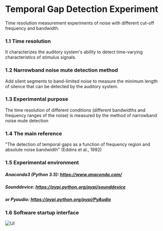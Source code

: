 # Temporal Gap Detection Experiment
Time resolution measurement experiments of noise with different cut-off frequency and bandwidth.


### 1.1 Time resolution
It characterizes the auditory system's ability to detect time-varying characteristics of stimulus signals.

### 1.2 Narrowband noise mute detection method
Add silent segments to band-limited noise to measure the minimum length of silence that can be detected by the auditory system.

### 1.3 Experimental purpose
The time resolution of different conditions (different bandwidths and frequency ranges of the noise) is measured by the method of narrowband noise mute detection

### 1.4 The main reference
"The detection of temporal gaps as a function of frequency region and absolute noise bandwidth" (Eddins et al., 1992)

### 1.5 Experimental environment
##### Anaconda3 (Python 3.5): https://www.anaconda.com/
##### Sounddevice: https://pypi.python.org/pypi/sounddevice
##### or Pyaudio: https://pypi.python.org/pypi/PyAudio

### 1.6 Software startup interface
![UI](https://github.com/isuccess188/TemporalGapDetection/blob/master/UI.png)
